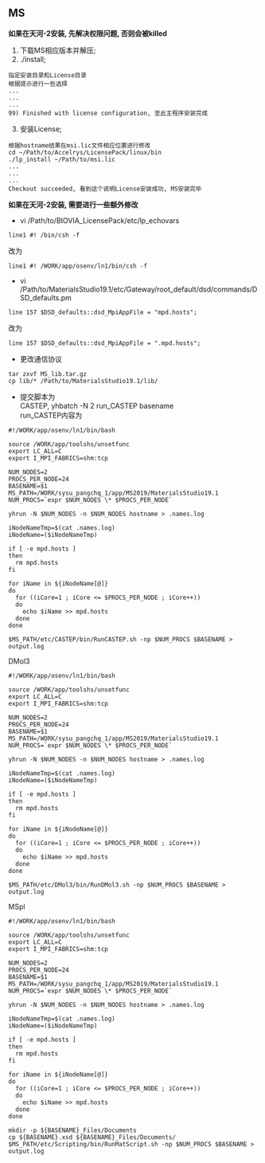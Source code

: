 ## MS  
**如果在天河-2安装, 先解决权限问题, 否则会被killed**
1. 下载MS相应版本并解压;  
2. ./install;  
```
指定安装目录和License目录
根据提示进行一些选择
...
...
...
99) Finished with license configuration, 至此主程序安装完成
```
3. 安装License;  
```
根据hostname结果在msi.lic文件相应位置进行修改
cd ~/Path/to/Accelrys/LicensePack/linux/bin
./lp_install ~/Path/to/msi.lic
...
...
...
Checkout succeeded, 看到这个说明License安装成功, MS安装完毕
```
**如果在天河-2安装, 需要进行一些额外修改**  
* vi /Path/to/BIOVIA_LicensePack/etc/lp_echovars  
```
line1 #! /bin/csh -f
```
改为
```
line1 #! /WORK/app/osenv/ln1/bin/csh -f
```
* vi /Path/to/MaterialsStudio19.1/etc/Gateway/root_default/dsd/commands/DSD_defaults.pm  
```
line 157 $DSD_defaults::dsd_MpiAppFile = "mpd.hosts";
```
改为
```
line 157 $DSD_defaults::dsd_MpiAppFile = ".mpd.hosts";
```
* 更改通信协议  
```
tar zxvf MS_lib.tar.gz
cp lib/* /Path/to/MaterialsStudio19.1/lib/
```
* 提交脚本为  
CASTEP, yhbatch -N 2 run_CASTEP basename  
run_CASTEP内容为  
```
#!/WORK/app/osenv/ln1/bin/bash

source /WORK/app/toolshs/unsetfunc
export LC_ALL=C
export I_MPI_FABRICS=shm:tcp

NUM_NODES=2
PROCS_PER_NODE=24
BASENAME=$1
MS_PATH=/WORK/sysu_pangchq_1/app/MS2019/MaterialsStudio19.1
NUM_PROCS=`expr $NUM_NODES \* $PROCS_PER_NODE`

yhrun -N $NUM_NODES -n $NUM_NODES hostname > .names.log

iNodeNameTmp=$(cat .names.log)
iNodeName=($iNodeNameTmp)

if [ -e mpd.hosts ]
then
  rm mpd.hosts
fi

for iName in ${iNodeName[@]}
do
  for ((iCore=1 ; iCore <= $PROCS_PER_NODE ; iCore++))
  do
    echo $iName >> mpd.hosts
  done
done

$MS_PATH/etc/CASTEP/bin/RunCASTEP.sh -np $NUM_PROCS $BASENAME > output.log
```
DMol3
```
#!/WORK/app/osenv/ln1/bin/bash

source /WORK/app/toolshs/unsetfunc
export LC_ALL=C
export I_MPI_FABRICS=shm:tcp

NUM_NODES=2
PROCS_PER_NODE=24
BASENAME=$1
MS_PATH=/WORK/sysu_pangchq_1/app/MS2019/MaterialsStudio19.1
NUM_PROCS=`expr $NUM_NODES \* $PROCS_PER_NODE`

yhrun -N $NUM_NODES -n $NUM_NODES hostname > .names.log

iNodeNameTmp=$(cat .names.log)
iNodeName=($iNodeNameTmp)

if [ -e mpd.hosts ]
then
  rm mpd.hosts
fi

for iName in ${iNodeName[@]}
do
  for ((iCore=1 ; iCore <= $PROCS_PER_NODE ; iCore++))
  do
    echo $iName >> mpd.hosts
  done
done

$MS_PATH/etc/DMol3/bin/RunDMol3.sh -np $NUM_PROCS $BASENAME > output.log
```
MSpl
```
#!/WORK/app/osenv/ln1/bin/bash

source /WORK/app/toolshs/unsetfunc
export LC_ALL=C
export I_MPI_FABRICS=shm:tcp

NUM_NODES=2
PROCS_PER_NODE=24
BASENAME=$1
MS_PATH=/WORK/sysu_pangchq_1/app/MS2019/MaterialsStudio19.1
NUM_PROCS=`expr $NUM_NODES \* $PROCS_PER_NODE`

yhrun -N $NUM_NODES -n $NUM_NODES hostname > .names.log

iNodeNameTmp=$(cat .names.log)
iNodeName=($iNodeNameTmp)

if [ -e mpd.hosts ]
then
  rm mpd.hosts
fi

for iName in ${iNodeName[@]}
do
  for ((iCore=1 ; iCore <= $PROCS_PER_NODE ; iCore++))
  do
    echo $iName >> mpd.hosts
  done
done

mkdir -p ${BASENAME}_Files/Documents
cp ${BASENAME}.xsd ${BASENAME}_Files/Documents/
$MS_PATH/etc/Scripting/bin/RunMatScript.sh -np $NUM_PROCS $BASENAME > output.log
```